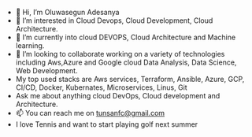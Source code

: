 - 👋 Hi, I’m Oluwasegun Adesanya
- 👀 I’m interested in Cloud Devops, Cloud Development, Cloud Architecture. 
- 🌱 I’m currently into cloud DEVOPS, Cloud Architecture and Machine learning.
- 💞️ I’m looking to collaborate working on a variety of technologies including Aws,Azure and Google cloud Data Analysis, Data Science, Web Development.
- My top used stacks are Aws services, Terraform, Ansible, Azure, GCP, CI/CD, Docker, Kubernates, Microservices, Linus, Git
- Ask me about anything cloud DevOps, Cloud development and Architecture.
- 📫 You can reach me on tunsanfc@gmail.com
- I love Tennis and want to start playing golf next summer

<!---
NewthingAde/NewthingAde is a ✨ special ✨ repository because its `README.md` (this file) appears on your GitHub profile.
You can click the Preview link to take a look at your changes.
--->
